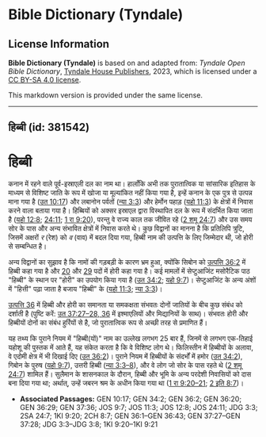 # Bible Dictionary (Tyndale)

## License Information

**Bible Dictionary (Tyndale)** is based on and adapted from: _Tyndale Open Bible Dictionary_, [Tyndale House Publishers](https://tyndaleopenresources.com/), 2023, which is licensed under a [CC BY-SA 4.0 license](https://creativecommons.org/licenses/by-sa/4.0/legalcode.en).

This markdown version is provided under the same license.



--------------------------------

## हिब्बी (id: 381542)

हिब्बी
======

कनान में रहने वाले पूर्व\-इस्राएली दल का नाम था। हालाँकि अभी तक पुरातात्विक या सांसारिक इतिहास के माध्यम से विशिष्ट जाति के रूप में खोजा या मूल्यांकित नहीं किया गया है, इन्हें कनान के एक पुत्र से उत्पन्न माना गया है ([उत 10:17](https://ref.ly/Gen10:17)) और लबानोन पर्वतों ([न्या 3:3](https://ref.ly/Judg3:3)) और हेर्मोन पहाड़ ([यहो 11:3](https://ref.ly/Josh11:3)) के क्षेत्रों में निवास करने वाला बताया गया है। हिब्बियों को अक्सर इस्राएल द्वारा विस्थापित दल के रूप में संदर्भित किया जाता है ([यहो 12:8](https://ref.ly/Josh12:8); [24:11](https://ref.ly/Josh24:11); [1 रा 9:20](https://ref.ly/1Kgs9:20)), परन्तु वे राज्य काल तक जीवित रहे ([2 शमू 24:7](https://ref.ly/2Sam24:7)) और उस समय सोर के पास और अन्य संभावित क्षेत्रों में निवास करते थे। कुछ विद्वानों का मानना है कि प्रतिलिपि त्रुटि, जिसमें अक्षरों *र* (रेश) को *व* (वाव) में बदल दिया गया, हिब्बी नाम की उत्पत्ति के लिए जिम्मेदार थी, जो होरी से सम्बन्धित है।

अन्य विद्वानों का सुझाव है कि नामों की गड़बड़ी के कारण भ्रम हुआ, क्योंकि सिबोन को [उत्पत्ति 36:2](https://ref.ly/Gen36:2) में हिब्बी कहा गया है और [20](https://ref.ly/Gen36:20) और [29](https://ref.ly/Gen36:29) पदों में होरी कहा गया है। कई मामलों में सेप्टुआजिंट मसोरैटिक पाठ "हिब्बी" के स्थान पर "होरी" का उपयोग किया गया है ([उत 34:2](https://ref.ly/Gen34:2); [यहो 9:7](https://ref.ly/Josh9:7))। सेप्टुआजिंट के अन्य अंशों में "हित्ती" पढ़ा जाता है बजाय "हिब्बी" के ([यहो 11:3](https://ref.ly/Josh11:3); [न्या 3:3](https://ref.ly/Judg3:3))।

[उत्पत्ति 36](https://ref.ly/Gen36:1-Gen36:43) में हिब्बी और होरी का समानता या समकक्षता संभवतः दोनों जातियों के बीच कुछ संबंध को दर्शाती है (पुष्टि करें: [उत 37:27–28, 36](https://ref.ly/Gen37:27-Gen37:28,Gen37:36) में इश्माएलियों और मिद्यानियों के साथ)। संभवतः होरी और हिब्बीयों दोनों का संबंध हुर्रियों से है, जो पुरातात्विक रूप से अच्छी तरह से प्रमाणित हैं।

यह तथ्य कि पुराने नियम में "हिब्बी(यों)" नाम का उल्लेख लगभग 25 बार हैं, जिनमें से लगभग एक\-तिहाई यहोशू की पुस्तक में आते हैं, यह संकेत करता है कि वे विशिष्ट लोग थे। फिलिस्तीन में हिब्बीयों के अलावा, वे एदोमी क्षेत्र में भी दिखाई दिए ([उत 36:2](https://ref.ly/Gen36:2))। पुराने नियम में हिब्बीयों के संदर्भों में हमोर ([उत 34:2](https://ref.ly/Gen34:2)), गिबोन के पुरुष ([यहो 9:7](https://ref.ly/Josh9:7)), उत्तरी हिब्बी ([न्या 3:3–8](https://ref.ly/Judg3:3-Judg3:8)), और वे लोग जो सोर के पास रहते थे ([2 शमू 24:7](https://ref.ly/2Sam24:7)) शामिल हैं। सुलैमान के शासनकाल के दौरान, हिब्बी और भूमि के अन्य परदेशी निवासियों को दास बना दिया गया था; अर्थात्, उन्हें जबरन श्रम के अधीन किया गया था ([1 रा 9:20–21](https://ref.ly/1Kgs9:20-1Kgs9:21); [2 इति 8:7](https://ref.ly/2Chr8:7))।

* **Associated Passages:** GEN 10:17; GEN 34:2; GEN 36:2; GEN 36:20; GEN 36:29; GEN 37:36; JOS 9:7; JOS 11:3; JOS 12:8; JOS 24:11; JDG 3:3; 2SA 24:7; 1KI 9:20; 2CH 8:7; GEN 36:1–GEN 36:43; GEN 37:27–GEN 37:28; JDG 3:3–JDG 3:8; 1KI 9:20–1KI 9:21

